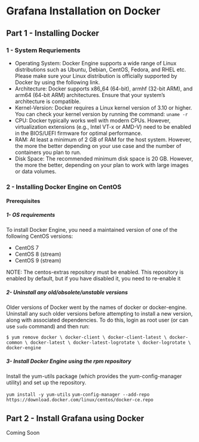 # Grafana Installation on Docker

## Part 1 - Installing Docker

### 1 - System Requriements

- Operating System:
Docker Engine supports a wide range of Linux distributions such as Ubuntu, Debian, CentOS, Fedora, and RHEL etc. Please make sure your Linux distribution is officially supported by Docker by using the following link.
- Architecture:
Docker supports x86_64 (64-bit), armhf (32-bit ARM), and arm64 (64-bit ARM) architectures. Ensure that your system’s architecture is compatible.
- Kernel-Version:
Docker requires a Linux kernel version of 3.10 or higher. You can check your kernel version by running the command:
`uname -r`
- CPU:
Docker typically works well with modern CPUs. However, virtualization extensions (e.g., Intel VT-x or AMD-V) need to be enabled in the BIOS/UEFI firmware for optimal performance.
- RAM:
At least a minimum of 2 GB of RAM for the host system. However, the more the better depending on your use case and the number of containers you plan to run.
- Disk Space:
The recommended minimum disk space is 20 GB. However, the more the better, depending on your plan to work with large images or data volumes.

### 2 - Installing Docker Engine on CentOS

#### Prerequisites
##### 1- OS requirements
To install Docker Engine, you need a maintained version of one of the following CentOS versions:

- CentOS 7
- CentOS 8 (stream)
- CentOS 9 (stream)

NOTE: The centos-extras repository must be enabled. This repository is enabled by default, but if you have disabled it, you need to re-enable it

##### 2- Uninstall any old/obsolete/unstable versions 

Older versions of Docker went by the names of docker or docker-engine. Uninstall any such older versions before attempting to install a new version, along with associated dependencies. To do this, login as root user (or can use `sudo` command) and then run:

`$ yum remove docker \
                  docker-client \
                  docker-client-latest \
                  docker-common \
                  docker-latest \
                  docker-latest-logrotate \
                  docker-logrotate \
                  docker-engine`


##### 3- Install Docker Engine using the rpm repository

Install the yum-utils package (which provides the yum-config-manager utility) and set up the repository.


`yum install -y yum-utils`
`yum-config-manager --add-repo https://download.docker.com/linux/centos/docker-ce.repo`



## Part 2 - Install Grafana using Docker
Coming Soon
